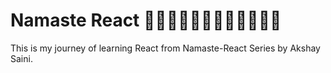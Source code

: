 # Namaste React 🚀🚀🚀🚀🚀🚀🚀🚀🚀🚀🚀🚀

This is my journey of learning React from Namaste-React Series by Akshay Saini.